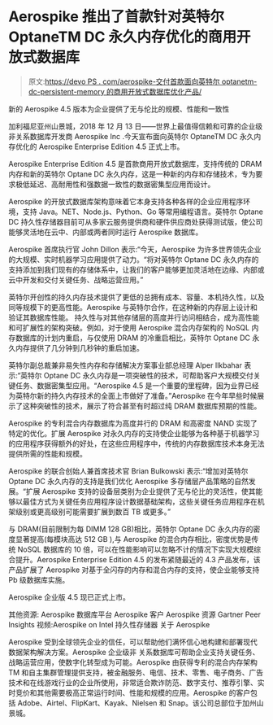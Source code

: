 # Aerospike 推出了首款针对英特尔 OptaneTM DC 永久内存优化的商用开放式数据库

> 原文:[https://devo PS . com/aerospike-交付首款面向英特尔 optanetm-dc-persistent-memory 的商用开放式数据库优化产品/](https://devops.com/aerospike-delivers-the-first-commercially-available-open-database-optimized-for-intel-optanetm-dc-persistent-memory/)

新的 Aerospike 4.5 版本为企业提供了无与伦比的规模、性能和一致性

加利福尼亚州山景城，2018 年 12 月 13 日——世界上最值得信赖和可靠的企业级非关系数据库开发商 Aerospike Inc .今天宣布面向英特尔 OptaneTM DC 永久内存优化的 Aerospike Enterprise Edition 4.5 正式上市。

Aerospike Enterprise Edition 4.5 是首款商用开放式数据库，支持传统的 DRAM 内存和新的英特尔 Optane DC 永久内存，这是一种新的内存和存储技术，专为要求极低延迟、高耐用性和强数据一致性的数据密集型应用而设计。

Aerospike 的开放式数据库架构意味着它本身支持各种各样的企业应用程序环境，支持 Java。NET、Node.js、Python、Go 等常用编程语言。英特尔 Optane DC 持久性存储器目前可从多家云服务提供商和硬件供应商处获得测试版，使公司能够灵活地在云中、内部或两者同时运行 Aerospike 数据库。

Aerospike 首席执行官 John Dillon 表示:“今天，Aerospike 为许多世界领先企业的大规模、实时机器学习应用提供了动力。“将对英特尔 Optane DC 永久内存的支持添加到我们现有的存储体系中，让我们的客户能够更加灵活地在边缘、内部或云中开发和交付关键任务、战略运营应用。”

英特尔开创性的持久内存技术提供了更低的总拥有成本、容量、本机持久性，以及同等规模下的更高性能。Aerospike 与英特尔合作，在这种新的内存层上设计和验证其数据库性能。
持久性与对其他存储层的高度并行访问相结合，成为高性能和可扩展性的架构突破。例如，对于使用 Aerospike 混合内存架构的 NoSQL 内存数据库的计划内重启，与仅使用 DRAM 的冷重启相比，英特尔 Optane DC 永久内存提供了几分钟到几秒钟的重启加速。

英特尔副总裁兼非易失性内存和存储解决方案事业部总经理 Alper Ilkbahar 表示:“英特尔 Optane DC 永久内存是一项突破性的技术，可帮助客户大规模交付关键任务、数据密集型应用。“Aerospike 4.5 是一个重要的里程碑，因为业界已经为英特尔新的持久内存技术的全面上市做好了准备。”Aerospike 在今年早些时候展示了这种突破性的技术，展示了符合甚至有时超过纯 DRAM 数据库预期的性能。

Aerospike 的专利混合内存数据库为高度并行的 DRAM 和高密度 NAND 实现了特定的优化。扩展 Aerospike 对永久内存的支持使企业能够为各种基于机器学习的应用程序获得额外的好处，在这些应用程序中，传统的内存数据库技术本身无法提供所需的性能和规模。

Aerospike 的联合创始人兼首席技术官 Brian Bulkowski 表示:“增加对英特尔 Optane DC 永久内存的支持是我们优化 Aerospike 多存储层产品策略的自然发展。“扩展 Aerospike 支持的设备层类别为企业提供了无与伦比的灵活性，使其能够以最佳方式为关键任务应用程序设计数据基础架构，这些关键任务应用程序在机架级别或更高级别可能需要扩展到数百 TB 或更多。”

与 DRAM(目前限制为每 DIMM 128 GB)相比，英特尔 Optane DC 永久内存的密度显著提高(每模块高达 512 GB ),与 Aerospike 的混合内存相比，密度优势是传统 NoSQL 数据库的 10 倍，可以在性能影响可以忽略不计的情况下实现大规模综合提升。Aerospike Enterprise Edition 4.5 的发布紧随最近的 4.3 产品发布，该产品扩展了 Aerospike 对基于全闪存的内存和混合内存的支持，使企业能够支持 Pb 级数据库实施。

Aerospike 企业版 4.5 现已正式上市。

其他资源:
Aerospike 数据库平台
Aerospike 客户
Aerospike 资源
Gartner Peer Insights
视频:Aerospike on Intel 持久性存储器
关于 Aerospike

Aerospike 受到全球领先企业的信任，可以帮助他们满怀信心地构建和部署现代数据架构解决方案。Aerospike 企业级非
关系数据库可帮助企业支持关键任务、战略运营应用，使数字化转型成为可能。Aerospike 由获得专利的混合内存架构 TM 和自主集群管理提供支持，被金融服务、电信、技术、零售、电子商务、广告技术和在线游戏行业的企业所使用，非常适合欺诈防范、数字支付、推荐引擎、实时竞价和其他需要极高正常运行时间、性能和规模的应用。Aerospike 的客户包括 Adobe、Airtel、FlipKart、Kayak、Nielsen 和 Snap。该公司总部位于加州山景城。
